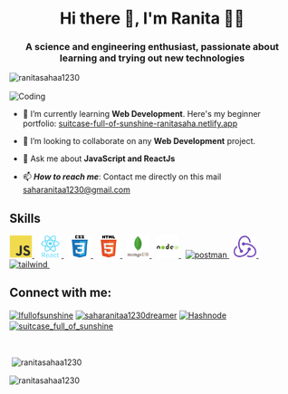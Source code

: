 <h1 align="center"> Hi there 👋, I'm Ranita 👩‍💻 </h1>
<!-- ## Hi there 👋🏻, I'm Ranita
 -->
<h3 align="center">A science and engineering enthusiast, passionate about learning and trying out new technologies</h3>

<p align="left"> <img src="https://komarev.com/ghpvc/?username=ranitasahaa1230&label=Profile%20views&color=blueviolet&style=flat-square" alt="ranitasahaa1230" /> </p>

<img align="center" alt="Coding" width="300" src="https://cdn.dribbble.com/users/2646423/screenshots/5507196/computer.gif">

- 🌱 I’m currently learning **Web Development**. Here's my beginner portfolio: [suitcase-full-of-sunshine-ranitasaha.netlify.app](https://suitcase-full-of-sunshine-ranitasaha.netlify.app/)

- 👯 I’m looking to collaborate on any **Web Development** project.

-  💬 Ask me about **JavaScript and ReactJs**

- 📫 ***How to reach me***: Contact me directly on this mail [saharanitaa1230@gmail.com](mailto:saharanitaa1230@gmail.com)

## Skills

<p align="left"> <a href="https://developer.mozilla.org/en-US/docs/Web/JavaScript" target="_blank" rel="noreferrer"> <img src="https://raw.githubusercontent.com/devicons/devicon/master/icons/javascript/javascript-original.svg" alt="javascript" width="40" height="40"/> </a> &nbsp;
  <a href="https://reactjs.org/" target="_blank" rel="noreferrer"> <img src="https://raw.githubusercontent.com/devicons/devicon/master/icons/react/react-original-wordmark.svg" alt="react" width="40" height="40"/> </a> &nbsp; <a href="https://www.w3schools.com/css/" target="_blank" rel="noreferrer"> <img src="https://raw.githubusercontent.com/devicons/devicon/master/icons/css3/css3-original-wordmark.svg" alt="css3" width="40" height="40"/> </a> &nbsp; <a href="https://www.w3.org/html/" target="_blank" rel="noreferrer"> <img src="https://raw.githubusercontent.com/devicons/devicon/master/icons/html5/html5-original-wordmark.svg" alt="html5" width="40" height="40"/> </a> &nbsp; <a href="https://www.mongodb.com/" target="_blank" rel="noreferrer"> <img src="https://raw.githubusercontent.com/devicons/devicon/master/icons/mongodb/mongodb-original-wordmark.svg" alt="mongodb" width="40" height="40"/> </a> &nbsp; <a href="https://nodejs.org" target="_blank" rel="noreferrer"> <img src="https://raw.githubusercontent.com/devicons/devicon/master/icons/nodejs/nodejs-original-wordmark.svg" alt="nodejs" width="40" height="40"/> </a> &nbsp; <a href="https://postman.com" target="_blank" rel="noreferrer"> <img src="https://www.vectorlogo.zone/logos/getpostman/getpostman-icon.svg" alt="postman" width="40" height="40"/> </a> &nbsp; <a href="https://redux.js.org" target="_blank" rel="noreferrer"> <img src="https://raw.githubusercontent.com/devicons/devicon/master/icons/redux/redux-original.svg" alt="redux" width="40" height="40"/> </a> &nbsp;
<a href="https://tailwindcss.com/" target="_blank" rel="noreferrer"> <img src="https://www.vectorlogo.zone/logos/tailwindcss/tailwindcss-icon.svg" alt="tailwind" width="40" height="40"/> </a> &nbsp;
</p>

<!-- - 📄 Know about my experiences [https://drive.google.com/file/d/1wyTt8Uo9YWGVtW3fKpcA03qmK609lI7P/view?usp=sharing](https://drive.google.com/file/d/1wyTt8Uo9YWGVtW3fKpcA03qmK609lI7P/view?usp=sharing) -->

<!-- - ⚡ Fun fact **22 is not really fun, XD!**
 -->
<h2 align="left">Connect with me:</h2>
<p align="left">
<a href="https://twitter.com/Ifullofsunshine" target="blank"><img align="center" src="https://img.shields.io/badge/Twitter-1DA1F2?style=for-the-badge&logo=twitter&logoColor=white" alt="Ifullofsunshine"/></a>
<a href="https://linkedin.com/in/saharanitaa1230dreamer" target="blank"><img align="center" src="https://img.shields.io/badge/LinkedIn-0077B5?style=for-the-badge&logo=linkedin&logoColor=white" alt="saharanitaa1230dreamer"/></a>
<a href="https://saharanitaa.hashnode.dev/" target="blank"><img src="https://img.shields.io/badge/Hashnode-2962FF?style=for-the-badge&logo=hashnode&logoColor=white" alt="Hashnode" align="center"/></a> 
<!-- <a href="https://peerlist.io/saharanitaa" target="blank"><img src="https://img.shields.io/badge/Hashnode-2962FF?style=for-the-badge&logo=hashnode&logoColor=white" alt="Hashnode" align="center"/></a>  -->
<a href="https://instagram.com/suitcase_full_of_sunshine" target="blank"><img align="center" src="https://img.shields.io/badge/Instagram-E4405F?style=for-the-badge&logo=instagram&logoColor=white" alt="suitcase_full_of_sunshine"/></a>
</p>

<br>

<p>&nbsp;<img align="center" src="https://github-readme-stats.vercel.app/api?username=ranitasahaa1230&show_icons=true&locale=en&count_private=true&theme=tokyonight&hide=contribs" alt="ranitasahaa1230" /></p>
<p><img align="center" src="https://github-readme-streak-stats.herokuapp.com/?user=ranitasahaa1230&theme=tokyonight" alt="ranitasahaa1230" /></p>

<!--<h3 align="left">Languages and Tools:</h3>
<p align="left"> <a href="https://getbootstrap.com" target="_blank"> <img src="https://raw.githubusercontent.com/devicons/devicon/master/icons/bootstrap/bootstrap-plain-wordmark.svg" alt="bootstrap" width="40" height="40"/> </a> <a href="https://www.cprogramming.com/" target="_blank"> <img src="https://raw.githubusercontent.com/devicons/devicon/master/icons/c/c-original.svg" alt="c" width="40" height="40"/> </a> <a href="https://www.w3schools.com/cpp/" target="_blank"> <img src="https://raw.githubusercontent.com/devicons/devicon/master/icons/cplusplus/cplusplus-original.svg" alt="cplusplus" width="40" height="40"/> </a> <a href="https://www.w3schools.com/css/" target="_blank"> <img src="https://raw.githubusercontent.com/devicons/devicon/master/icons/css3/css3-original-wordmark.svg" alt="css3" width="40" height="40"/> </a> <a href="https://git-scm.com/" target="_blank"> <img src="https://www.vectorlogo.zone/logos/git-scm/git-scm-icon.svg" alt="git" width="40" height="40"/> </a> <a href="https://www.w3.org/html/" target="_blank"> <img src="https://raw.githubusercontent.com/devicons/devicon/master/icons/html5/html5-original-wordmark.svg" alt="html5" width="40" height="40"/> </a> <a href="https://www.adobe.com/in/products/illustrator.html" target="_blank"> <img src="https://www.vectorlogo.zone/logos/adobe_illustrator/adobe_illustrator-icon.svg" alt="illustrator" width="40" height="40"/> </a> <a href="https://www.java.com" target="_blank"> <img src="https://raw.githubusercontent.com/devicons/devicon/master/icons/java/java-original.svg" alt="java" width="40" height="40"/> </a> <a href="https://developer.mozilla.org/en-US/docs/Web/JavaScript" target="_blank"> <img src="https://raw.githubusercontent.com/devicons/devicon/master/icons/javascript/javascript-original.svg" alt="javascript" width="40" height="40"/> </a> <a href="https://www.linux.org/" target="_blank"> <img src="https://raw.githubusercontent.com/devicons/devicon/master/icons/linux/linux-original.svg" alt="linux" width="40" height="40"/> </a> <a href="https://www.mysql.com/" target="_blank"> <img src="https://raw.githubusercontent.com/devicons/devicon/master/icons/mysql/mysql-original-wordmark.svg" alt="mysql" width="40" height="40"/> </a> <a href="https://nodejs.org" target="_blank"> <img src="https://raw.githubusercontent.com/devicons/devicon/master/icons/nodejs/nodejs-original-wordmark.svg" alt="nodejs" width="40" height="40"/> </a> <a href="https://www.photoshop.com/en" target="_blank"> <img src="https://raw.githubusercontent.com/devicons/devicon/master/icons/photoshop/photoshop-line.svg" alt="photoshop" width="40" height="40"/> </a> <a href="https://www.php.net" target="_blank"> <img src="https://raw.githubusercontent.com/devicons/devicon/master/icons/php/php-original.svg" alt="php" width="40" height="40"/> </a> <a href="https://www.python.org" target="_blank"> <img src="https://raw.githubusercontent.com/devicons/devicon/master/icons/python/python-original.svg" alt="python" width="40" height="40"/> </a> </p>
-->

<!-- <p><img align="left" src="https://github-readme-stats.vercel.app/api/top-langs?username=ranitasahaa1230&show_icons=true&locale=en&layout=compact" alt="ranitasahaa1230" /></p>

<p>&nbsp;<img align="center" src="https://github-readme-stats.vercel.app/api?username=ranitasahaa1230&show_icons=true&locale=en" alt="ranitasahaa1230" /></p> -->

<!--<p><img align="center" src="https://github-readme-streak-stats.herokuapp.com/?user=ranitasahaa1230&" alt="ranitasahaa1230" /></p>-->


